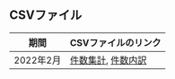 ## CSVファイル

期間|CSVファイルのリンク
--|--
2022年2月|[件数集計](https://raw.githubusercontent.com/tanaka0079/stats/main/2022_2_num.csv), [件数内訳](https://raw.githubusercontent.com/tanaka0079/stats/main/2022_2_detail.csv)
